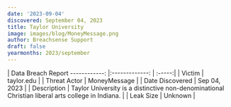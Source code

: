 ```yaml
---
date: '2023-09-04'
discovered: September 04, 2023
title: Taylor University
image: images/blog/MoneyMessage.png
author: Breachsense Support
draft: false
yearmonths: 2023/september
---
```



| Data Breach Report
------------:     |:-------------:    | :-----:|
| Victim      | taylor.edu      | 
| Threat Actor      | MoneyMessage      | 
| Date Discovered      | Sep 04, 2023      | 
| Description      | Taylor University is a distinctive non-denominational Christian liberal arts college in Indiana.      | 
| Leak Size      | Unknown      | 

